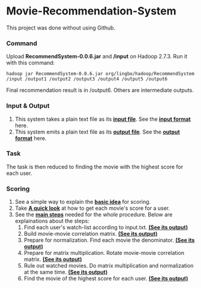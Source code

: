 # Movie-Recommendation-System

This project was done without using Github.
### Command
Upload **RecommendSystem-0.0.6.jar** and **/input** on Hadoop 2.7.3. Run it with this command:

    hadoop jar RecommendSystem-0.0.6.jar org/lingbo/hadoop/RecommendSystem /input /output1 /output2 /output3 /output4 /output5 /output6

Final recommendation result is in /output6. Others are intermediate outputs.
### Input & Output
1. This system takes a plain text file as its [**input file**](../master/input/input.txt). See the [**input format**](../master/docs/Input.pdf) here.
2. This system emits a plain text file as its [**output file**](../master/output/output6/part-r-00000). See the [**output format**](../master/docs/Output.pdf) here.
### Task
The task is then reduced to finding the movie with the highest score for each user.
### Scoring
1. See a simple way to explain the [**basic idea**](../master/docs/Basic%20Idea.pdf) for scoring.
2. Take [**A quick look**](../master/docs/Scoring%20Schema.pdf) at how to get each movie's score for a user.
3. See the [**main steps**](../master/docs/Main%20Steps.pdf) needed for the whole procedure. Below are explainations about the steps:
    1)  Find each user's watch-list according to input.txt. [**(See its output)**](../master/output/output1/part-r-00000)
    2)  Build movie-movie correlation matrix. [**(See its output)**](../master/output/output2/part-r-00000)
    3)  Prepare for normalization. Find each movie the denominator. [**(See its output)**](../master/output/output3/part-r-00000)
    4)  Prepare for matrix multiplication. Rotate movie-movie correlation matrix. [**(See its output)**](../master/output/output4/part-r-00000)
    5)  Rule out watched movies. Do matrix multiplication and normalization at the same time. [**(See its output)**](../master/output/output5/part-r-00000)
    6)  Find the movie of the highest score for each user. [**(See its output)**](../master/output/output6/part-r-00000)
